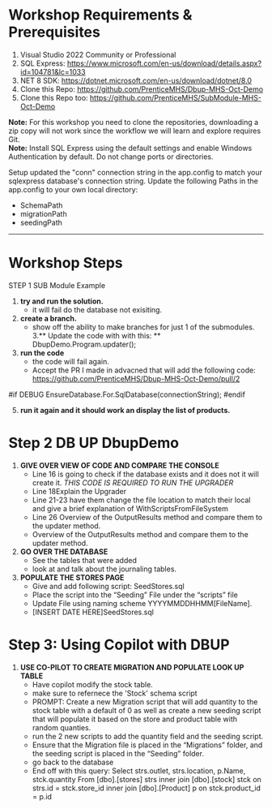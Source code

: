# Workshop Requirements & Prerequisites

1. Visual Studio 2022 Community or Professional
2. SQL Express: https://www.microsoft.com/en-us/download/details.aspx?id=104781&lc=1033
3. NET 8 SDK: https://dotnet.microsoft.com/en-us/download/dotnet/8.0
4. Clone this Repo: https://github.com/PrenticeMHS/Dbup-MHS-Oct-Demo
5. Clone this Repo too: https://github.com/PrenticeMHS/SubModule-MHS-Oct-Demo

**Note:** For this workshop you need to clone the repositories, downloading a zip copy will not work since the workflow we will learn and explore requires Git.  
**Note:** Install SQL Express using the default settings and enable Windows Authentication by default. Do not change ports or directories.  

Setup updated the "conn" connection string in the app.config to match your sqlexpress database's connection string. 
Update the following Paths in the app.config to your own local directory:  
- SchemaPath  
- migrationPath  
- seedingPath  

---

# Workshop Steps

STEP 1 SUB Module Example

1. **try and run the solution.**
    - it will fail do the database not exisiting.
2. **create a branch.**
    - show off the ability to make branches for just 1 of the submodules.
3.** Update the code with with this: **
DbupDemo.Program.updater();
4. **run the code**
    - the code will fail again.
    - Accept the PR I made in advacned that will add the following code:
https://github.com/PrenticeMHS/Dbup-MHS-Oct-Demo/pull/2

#if DEBUG
     EnsureDatabase.For.SqlDatabase(connectionString);
#endif

5. **run it again and it should work an display the list of products.**
# Step 2 DB UP DbupDemo
1. **GIVE OVER VIEW OF CODE AND COMPARE THE CONSOLE**
    - Line 16 is going to check if the database exists and it does not it will create it. *THIS CODE IS REQUIRED TO RUN THE UPGRADER*
    - Line 18Explain the Upgrader
    - Line 21-23 have them change the file location to match their local and give a brief explanation of WithScriptsFromFileSystem
    - Line 26 Overview of the OutputResults method and compare them to the updater method.
    - Overview of the OutputResults method and compare them to the updater method.
2. **GO OVER THE DATABASE**
    - See the tables that were added
    - look at and talk about the journaling tables.
3. **POPULATE THE STORES PAGE**
    -	Give and add following script: SeedStores.sql
    -	Place the script into the “Seeding” File under the “scripts” file 
    -	Update File using naming scheme YYYYMMDDHHMM[FileName].
    -	[INSERT DATE HERE]SeedStores.sql

# Step 3: Using Copilot with DBUP
1. **USE CO-PILOT TO CREATE MIGRATION AND POPULATE LOOK UP TABLE**
    - Have copilot modify the stock table.
    - make sure to refernece the 'Stock' schema script
    - PROMPT: Create a new Migration script that will add quantity to the stock table with a default of 0 as well as create a new seeding script that will populate it based on the store and product table with random quanties.
    - run the 2 new scripts to add the quantity field and the seeding script.
    - Ensure that the Migration file is placed in the “Migrations” folder, and the seeding script is placed in the “Seeding” folder. 
    - go back to the database
    - End off with this query:
Select strs.outlet, strs.location, p.Name, stck.quantity
  From [dbo].[stores] strs
  inner join [dbo].[stock] stck
  on strs.id = stck.store_id
  inner join [dbo].[Product] p
  on stck.product_id = p.id
